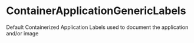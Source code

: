 # ContainerApplicationGenericLabels
Default Containerized Application Labels used to document the application and/or image
